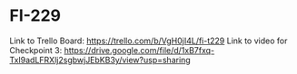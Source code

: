 # FI-229
Link to Trello Board:
https://trello.com/b/VgH0jI4L/fi-t229
Link to video for Checkpoint 3:
https://drive.google.com/file/d/1xB7fxq-TxI9adLFRXlj2sgbwjJEbKB3y/view?usp=sharing
